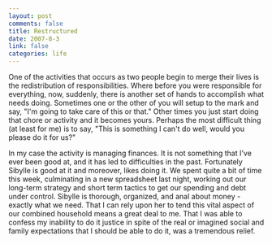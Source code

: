 ```yaml
--- 
layout: post
comments: false
title: Restructured
date: 2007-8-3
link: false
categories: life
---
```

One of the activities that occurs as two people begin to merge their lives is the redistribution of responsibilities.  Where before you were responsible for everything, now, suddenly, there is another set of hands to accomplish what needs doing.  Sometimes one or the other of you will setup to the mark and say, "I'm going to take care of this or that."  Other times you just start doing that chore or activity and it becomes yours.  Perhaps the most difficult thing (at least for me) is to say, "This is something I can't do well, would you please do it for us?"

In my case the activity is managing finances.  It is not something that I've ever been good at, and it has led to difficulties in the past.  Fortunately Sibylle is good at it and moreover, likes doing it.  We spent quite a bit of time this week, culminating in a new spreadsheet last night, working out our long-term strategy and short term tactics to get our spending and debt under control.  Sibylle is thorough, organized, and anal about money - exactly what we need.  That I can rely upon her to tend this vital aspect of our combined household means a great deal to me.  That I was able to confess my inability to do it justice in spite of the real or imagined social and family expectations that I should be able to do it, was a tremendous relief.


